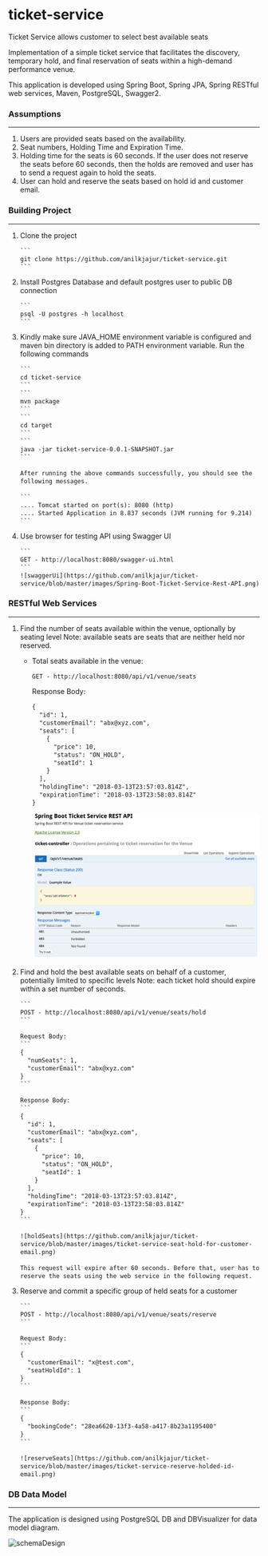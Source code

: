 # ticket-service

Ticket Service allows customer to select best available seats

Implementation of a simple ticket service that facilitates the discovery, temporary hold, and final reservation of seats within a high-demand performance venue.

This application is developed using Spring Boot, Spring JPA, Spring RESTful web services, Maven, PostgreSQL, Swagger2.

### Assumptions
---
1. Users are provided seats based on the availability.
2. Seat numbers, Holding Time and Expiration Time.
3. Holding time for the seats is 60 seconds. If the user does not reserve the seats before 60 seconds, then the holds are removed and user has to send a request again to hold the seats.
4. User can hold and reserve the seats based on hold id and customer email.

### Building Project
---
1.	Clone the project
	
        ```
        git clone https://github.com/anilkjajur/ticket-service.git
        ```
	
2.	Install Postgres Database and default postgres user to public DB connection
	
        ```
        psql -U postgres -h localhost
        ```
	
2.	Kindly make sure JAVA_HOME environment variable is configured and maven bin directory is added to PATH environment variable.
	Run the following commands

        ```
        cd ticket-service
        ```
        ```
        mvn package
        ```
        ```
        cd target
        ```
        ```
        java -jar ticket-service-0.0.1-SNAPSHOT.jar
        ```
        
        After running the above commands successfully, you should see the following messages.
        
        ```
        .... Tomcat started on port(s): 8080 (http)
        .... Started Application in 8.837 seconds (JVM running for 9.214)
        ```

2.	Use browser for testing API using Swagger UI
	
		```
		GET - http://localhost:8080/swagger-ui.html
		```
	    ![swaggerUi](https://github.com/anilkjajur/ticket-service/blob/master/images/Spring-Boot-Ticket-Service-Rest-API.png)

### RESTful Web Services
---

1.	Find the number of seats available within the venue, optionally by seating level
	Note: available seats are seats that are neither held nor reserved.
	* Total seats available in the venue:
	
		```
		GET - http://localhost:8080/api/v1/venue/seats
		```
		
        Response Body:
        ```
        {
          "id": 1,
          "customerEmail": "abx@xyz.com",
          "seats": [
            {
              "price": 10,
              "status": "ON_HOLD",
              "seatId": 1
            }
          ],
          "holdingTime": "2018-03-13T23:57:03.814Z",
          "expirationTime": "2018-03-13T23:58:03.814Z"
        }
        ```
				
		![numSeatsAvailable](https://github.com/anilkjajur/ticket-service/blob/master/images/ticket-service-all-available-seats.png)

2.	Find and hold the best available seats on behalf of a customer, potentially limited to specific levels
	Note: each ticket hold should expire within a set number of seconds.
	
        ```
        POST - http://localhost:8080/api/v1/venue/seats/hold
        ```
        
        Request Body:
        ```
        {
          "numSeats": 1,
          "customerEmail": "abx@xyz.com"
        }
        ```
        
        Response Body:
        ```
        {
          "id": 1,
          "customerEmail": "abx@xyz.com",
          "seats": [
            {
              "price": 10,
              "status": "ON_HOLD",
              "seatId": 1
            }
          ],
          "holdingTime": "2018-03-13T23:57:03.814Z",
          "expirationTime": "2018-03-13T23:58:03.814Z"
        }
        ```
	
	    ![holdSeats](https://github.com/anilkjajur/ticket-service/blob/master/images/ticket-service-seat-hold-for-customer-email.png)
	
	    This request will expire after 60 seconds. Before that, user has to reserve the seats using the web service in the following request.
	
3.	Reserve and commit a specific group of held seats for a customer

        ```
        POST - http://localhost:8080/api/v1/venue/seats/reserve
        ```
        
        Request Body:
        ```
        {
          "customerEmail": "x@test.com",
          "seatHoldId": 1
        }
        ```
        
        Response Body:
        ```
        {
          "bookingCode": "28ea6620-13f3-4a58-a417-8b23a1195400"
        }
        ```
        
        ![reserveSeats](https://github.com/anilkjajur/ticket-service/blob/master/images/ticket-service-reserve-holded-id-email.png)
    
    
 ### DB Data Model
 ---
 The application is designed using PostgreSQL DB and DBVisualizer for data model diagram.
 
 ![schemaDesign](https://github.com/vamshins/ticket-service/blob/master/imges/ticket-db-data-model.png)
